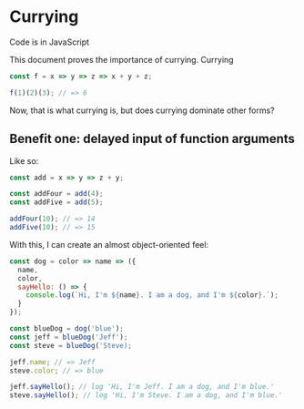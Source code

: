 # Currying

Code is in JavaScript

This document proves the importance of currying. Currying 

```javascript
const f = x => y => z => x + y + z;

f(1)(2)(3); // => 6
```

Now, that is what currying is, but does currying dominate other forms?

## Benefit one: delayed input of function arguments

Like so:

```javascript
const add = x => y => z + y;

const addFour = add(4);
const addFive = add(5);

addFour(10); // => 14
addFive(10); // => 15
```

With this, I can create an almost object-oriented feel:

```javascript
const dog = color => name => ({
  name,
  color,
  sayHello: () => {
    console.log(`Hi, I'm ${name}. I am a dog, and I'm ${color}.`);
  }
});

const blueDog = dog('blue');
const jeff = blueDog('Jeff');
const steve = blueDog('Steve);

jeff.name; // => Jeff
steve.color; // => blue

jeff.sayHello(); // log 'Hi, I'm Jeff. I am a dog, and I'm blue.'
steve.sayHello(); // log 'Hi, I'm Steve. I am a dog, and I'm blue.'
```
